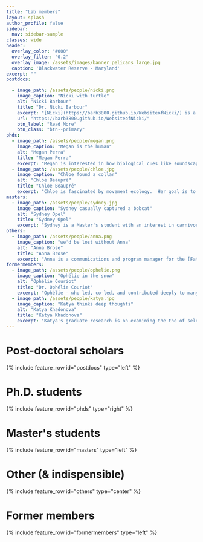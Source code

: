 ```yaml
---
title: "Lab members"
layout: splash
author_profile: false
sidebar: 
  nav: sidebar-sample
classes: wide
header:
  overlay_color: "#000"
  overlay_filter: "0.2"
  overlay_image: /assets/images/banner_pelicans_large.jpg
  caption: 'Blackwater Reserve - Maryland'
excerpt: ""
postdocs:

  - image_path: /assets/people/nicki.png
    image_caption: "Nicki with turtle"
    alt: "Nicki Barbour"
    title: "Dr. Nicki Barbour"
    excerpt: "[Nicki](https://barb3800.github.io/WebsiteofNicki/) is a movement ecologist with interests in applying quantitative methods to a variety of mobile taxa to better understand their ecology and inform novel conservation tools and methods. Nicki's dissertation work at the [University of Maryland Center for Environmental Science](https://www.umces.edu/) and [U. Maryland Dep't of Biology](https://biology.umd.edu/) focused on the movement ecology of sea turtles in different age classes. She recently also had projects on Sonoran pronghorn spatial ecology and resource use, finfish offshore aquaculture placement in the U.S., dynamic management tools for leatherback turtles, and shellfish aquaculture ecolabeling. Nicki is always eager for new and interesting collaborations."
    url: "https://barb3800.github.io/WebsiteofNicki/"
    btn_label: "Read More"
    btn_class: "btn--primary"
phds:
  - image_path: /assets/people/megan.png
    image_caption: "Megan is the human"
    alt: "Megan Perra"
    title: "Megan Perra"
    excerpt: "Megan is interested in how biological cues like soundscapes and interspecific vocalizations influence movement decision making in caribou. More simply: Do caribou eavesdrop on the soundscape to help them find good habitat patches? She completed her masters at the University of Alaska Fairbanks, where she studied caribou auditory physiology and the soundscapes of the Arctic Coastal Plain. Check out her interview on [Quirks & Quarks](https://www.cbc.ca/listen/live-radio/1-51-quirks-and-quarks/clip/15956606-figuring-reindeer-hear-understand-impact-industrial-sounds)."
  - image_path: /assets/people/chloe.jpg
    image_caption: "Chloe found a collar"
    alt: "Chloe Beaupré"
    title: "Chloe Beaupré"
    excerpt: "Chloe is fascinated by movement ecology.  Her goal is to pursue research that fills information gaps and can be applied to important management actions. Chloe recently relocated to Syracuse from Colorado's Western Slope after finishing a dual degree (Master in Environmental Management, Master of Science in Ecology), where she studied the influence of recreation on deer and elk and how many GPS collars to deploy to map migration and distribution at the population level for a slew of Colorado's ungulate species."
masters:
  - image_path: /assets/people/sydney.jpg
    image_caption: "Sydney casually captured a bobcat"
    alt: "Sydney Opel"
    title: "Sydney Opel"
    excerpt: "Sydney is a Master's student with an interest in carnivore conservation and ecology. Her goal is to seek a better understanding of movement, behavior and trophic interactions of carnivores to aid in the protection and conservation of carnivores in their native habitats."
others:
  - image_path: /assets/people/anna.png
    image_caption: "we'd be lost without Anna"
    alt: "Anna Brose"
    title: "Anna Brose"
    excerpt: "Anna is a communications and program manager for the [Fate of the Caribou Project](fateofthecaribou.esf.edu). Anna grew up alongside caribou in Alaska before receiving a bachelor's in Wildlife Biology at Colorado State University. With extensive field experience across the United States, she has worked for several state and federal agencies in various wildlife research positions. She completed her Master's in Wildlife Ecology at the University of Wisconsin - Madison in 2021, where she studied elk habitat use in northern Wisconsin. Anna is a self-taught science communicator and illustrator, and is a wildlife artist on the side."
formermembers:
  - image_path: /assets/people/ophelie.png
    image_caption: "Ophélie in the snow"
    alt: "Ophélie Couriot"
    title: "Dr. Ophélie Couriot"
    excerpt: "Ophélie - who led, co-led, and contributed deeply to many of our caribou and convergent science efforts as a post-doc from 2021-2025, is now an assistant professor at [University of Alaska, Fairbanks](https://www.uaf.edu/bw/about/faculty.php?who=Couriot_Ophelie)."
  - image_path: /assets/people/katya.jpg
    image_caption: "Katya thinks deep thoughts"
    alt: "Katya Khadonova"
    title: "Katya Khadonova"
    excerpt: "Katya's graduate research is on examining the the of selective predation by wolves on the spread of chronic wasting disease (CWD) in white-tailed deer in the western Great Lakes Region.  She seeks to protect complex systems that sustain endangered and threatened species and is passionate about bringing together the human and wildlife dimensions of conservation, which she attempts to accomplish through combining field research, modeling, policy, and public outreach. Prior to commencing her SUNY-ESF journey, Katya obtained a degree in Human Ecology from [College of the Atlantic](https://www.coa.edu/), where she worked across a variety of ecosystems, including Maine coast and islands, Costa Rica, and Russia."
---
```


# Post-doctoral scholars

{% include feature_row id="postdocs" type="left" %}

# Ph.D. students

{% include feature_row id="phds" type="right" %}

# Master's students

{% include feature_row id="masters" type="left" %}

# Other (& indispensible)

{% include feature_row id="others" type="center" %}

# Former members

{% include feature_row id="formermembers" type="left" %}

<!-- for raw splash code see https://raw.githubusercontent.com/mmistakes/minimal-mistakes/master/docs/_pages/splash-page.md --> 

